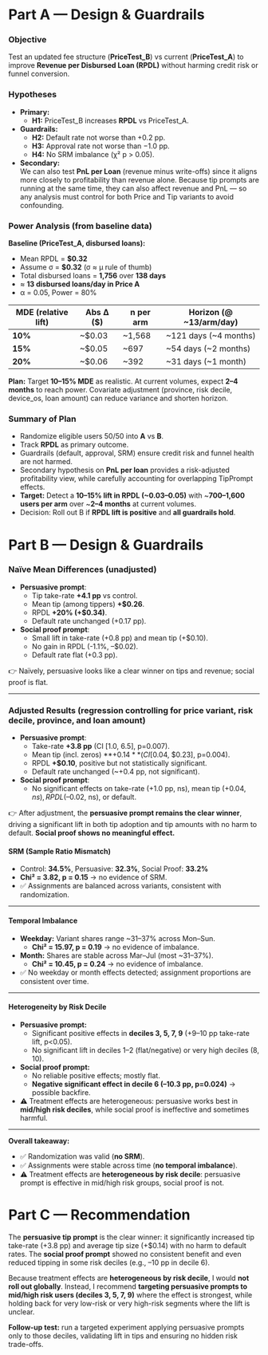 # Part A — Design & Guardrails

### Objective  
Test an updated fee structure (**PriceTest_B**) vs current (**PriceTest_A**) to improve **Revenue per Disbursed Loan (RPDL)** without harming credit risk or funnel conversion.  

### Hypotheses  
- **Primary:**  
  - **H1:** PriceTest_B increases **RPDL** vs PriceTest_A.  
- **Guardrails:**  
  - **H2:** Default rate not worse than +0.2 pp.  
  - **H3:** Approval rate not worse than −1.0 pp.  
  - **H4:** No SRM imbalance (χ² p > 0.05).  
- **Secondary:**  
  We can also test **PnL per Loan** (revenue minus write-offs) since it aligns more closely to profitability than revenue alone. Because tip prompts are running at the same time, they can also affect revenue and PnL — so any analysis must control for both Price and Tip variants to avoid confounding.  

### Power Analysis (from baseline data)  
**Baseline (PriceTest_A, disbursed loans):**  
- Mean RPDL = **$0.32**  
- Assume σ = **$0.32** (σ ≈ µ rule of thumb)  
- Total disbursed loans = **1,756** over **138 days**  
- ≈ **13 disbursed loans/day in Price A**  
- α = 0.05, Power = 80%  

| MDE (relative lift) | Abs Δ ($) | n per arm | Horizon (@ ~13/arm/day) |
|---------------------|-----------|-----------|--------------------------|
| **10%** | ~$0.03 | ~1,568 | ~121 days (~4 months) |
| **15%** | ~$0.05 | ~697  | ~54 days (~2 months)  |
| **20%** | ~$0.06 | ~392  | ~31 days (~1 month)   |

**Plan:** Target **10–15% MDE** as realistic. At current volumes, expect **2–4 months** to reach power. Covariate adjustment (province, risk decile, device_os, loan amount) can reduce variance and shorten horizon.  

### Summary of Plan  
- Randomize eligible users 50/50 into **A** vs **B**.  
- Track **RPDL** as primary outcome.  
- Guardrails (default, approval, SRM) ensure credit risk and funnel health are not harmed.  
- Secondary hypothesis on **PnL per loan** provides a risk-adjusted profitability view, while carefully accounting for overlapping TipPrompt effects.  
- **Target:** Detect a **10–15% lift in RPDL (~$0.03–$0.05)** with ~**700–1,600 users per arm** over ~**2–4 months** at current volumes.  
- Decision: Roll out B if **RPDL lift is positive** and **all guardrails hold**.  


# Part B — Design & Guardrails


### Naïve Mean Differences (unadjusted)  
- **Persuasive prompt**:  
  - Tip take-rate **+4.1 pp** vs control.  
  - Mean tip (among tippers) **+$0.26**.  
  - RPDL **+20% (+$0.34)**.  
  - Default rate unchanged (+0.17 pp).  
- **Social proof prompt**:  
  - Small lift in take-rate (+0.8 pp) and mean tip (+$0.10).  
  - No gain in RPDL (-1.1%, –$0.02).  
  - Default rate flat (+0.3 pp).  

👉 Naïvely, persuasive looks like a clear winner on tips and revenue; social proof is flat.  

---

### Adjusted Results (regression controlling for price variant, risk decile, province, and loan amount)  
- **Persuasive prompt**:  
  - Take-rate **+3.8 pp** (CI [1.0, 6.5], p=0.007).  
  - Mean tip (incl. zeros) **+$0.14** (CI [$0.04, $0.23], p=0.004).  
  - RPDL **+$0.10**, positive but not statistically significant.  
  - Default rate unchanged (~+0.4 pp, not significant).  
- **Social proof prompt**:  
  - No significant effects on take-rate (+1.0 pp, ns), mean tip (+$0.04, ns), RPDL (–$0.02, ns), or default.  

👉 After adjustment, the **persuasive prompt remains the clear winner**, driving a significant lift in both tip adoption and tip amounts with no harm to default. **Social proof shows no meaningful effect.** 

#### SRM (Sample Ratio Mismatch)  
- Control: **34.5%**, Persuasive: **32.3%**, Social Proof: **33.2%**  
- **Chi² = 3.82, p = 0.15** → no evidence of SRM.  
- ✅ Assignments are balanced across variants, consistent with randomization.  

---

#### Temporal Imbalance  
- **Weekday:** Variant shares range ~31–37% across Mon–Sun.  
  - **Chi² = 15.97, p = 0.19** → no evidence of imbalance.  
- **Month:** Shares are stable across Mar–Jul (most ~31–37%).  
  - **Chi² = 10.45, p = 0.24** → no evidence of imbalance.  
- ✅ No weekday or month effects detected; assignment proportions are consistent over time.  

---

#### Heterogeneity by Risk Decile  
- **Persuasive prompt:**  
  - Significant positive effects in **deciles 3, 5, 7, 9** (+9–10 pp take-rate lift, p<0.05).  
  - No significant lift in deciles 1–2 (flat/negative) or very high deciles (8, 10).  
- **Social proof prompt:**  
  - No reliable positive effects; mostly flat.  
  - **Negative significant effect in decile 6 (–10.3 pp, p=0.024)** → possible backfire.  
- ⚠️ Treatment effects are heterogeneous: persuasive works best in **mid/high risk deciles**, while social proof is ineffective and sometimes harmful.  

---

**Overall takeaway:**  
- ✅ Randomization was valid (**no SRM**).  
- ✅ Assignments were stable across time (**no temporal imbalance**).  
- ⚠️ Treatment effects are **heterogeneous by risk decile**: persuasive prompt is effective in mid/high risk groups, social proof is not.


# Part C — Recommendation

The **persuasive tip prompt** is the clear winner: it significantly increased tip take-rate (+3.8 pp) and average tip size (+$0.14) with no harm to default rates. The **social proof prompt** showed no consistent benefit and even reduced tipping in some risk deciles (e.g., –10 pp in decile 6).

Because treatment effects are **heterogeneous by risk decile**, I would **not roll out globally**. Instead, I recommend **targeting persuasive prompts to mid/high risk users (deciles 3, 5, 7, 9)** where the effect is strongest, while holding back for very low-risk or very high-risk segments where the lift is unclear.  

**Follow-up test:** run a targeted experiment applying persuasive prompts only to those deciles, validating lift in tips and ensuring no hidden risk trade-offs.
